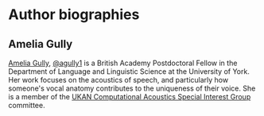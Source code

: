# Author biographies

## Amelia Gully
[Amelia Gully](https://ameliagully.com/), [@agully1](https://github.com/agully1) is a British Academy Postdoctoral Fellow in the Department of Language and Linguistic Science at the University of York. Her work focuses on the acoustics of speech, and particularly how someone's vocal anatomy contributes to the uniqueness of their voice. She is a member of the [UKAN Computational Acoustics Special Interest Group](https://acoustics.ac.uk/sigs/computational-acoustics/) committee.
